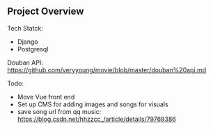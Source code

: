## Project Overview

Tech Statck:
* Django
* Postgresql

Douban API:
https://github.com/veryyoung/movie/blob/master/douban%20api.md

Todo:
* Move Vue front end
* Set up CMS for adding images and songs for visuals
* save song url from qq music: https://blog.csdn.net/hhzzcc_/article/details/79769386